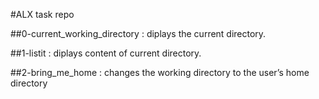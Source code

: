 #ALX task repo

##0-current_working_directory : diplays the current directory.

##1-listit : diplays content of current directory.

##2-bring_me_home : changes the working directory to the user’s home directory
